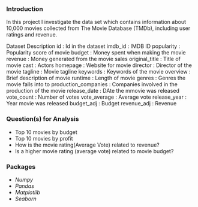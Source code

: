 ### Introduction
In this project I investigate the data set which contains information about 10,000 movies collected from The Movie Database (TMDb), including user ratings and revenue.

Dataset Description
id : Id in the dataset
imdb_id : IMDB ID
popularity : Popularity score of movie
budget : Money spent when making the movie
revenue : Money generated from the movie sales
original_title : Title of movie
cast : Actors
homepage : Website for movie
director : Director of the movie
tagline : Movie tagline
keywords : Keywords of the movie
overview : Brief description of movie
runtime : Length of movie
genres : Genres the movie falls into to
production_companies : Companies involved in the production of the movie
release_date : DAte the mmovie was released
vote_count : Number of votes
vote_average : Average vote
release_year : Year movie was released
budget_adj : Budget
revenue_adj : Revenue

### Question(s) for Analysis
* Top 10 movies by budget
* Top 10 movies by profit
* How is the movie rating(Average Vote) related to revenue?
* Is a higher movie rating (average vote) related to movie budget?

### Packages

* _Numpy_
* _Pandas_
* _Matplotlib_
* _Seaborn_

